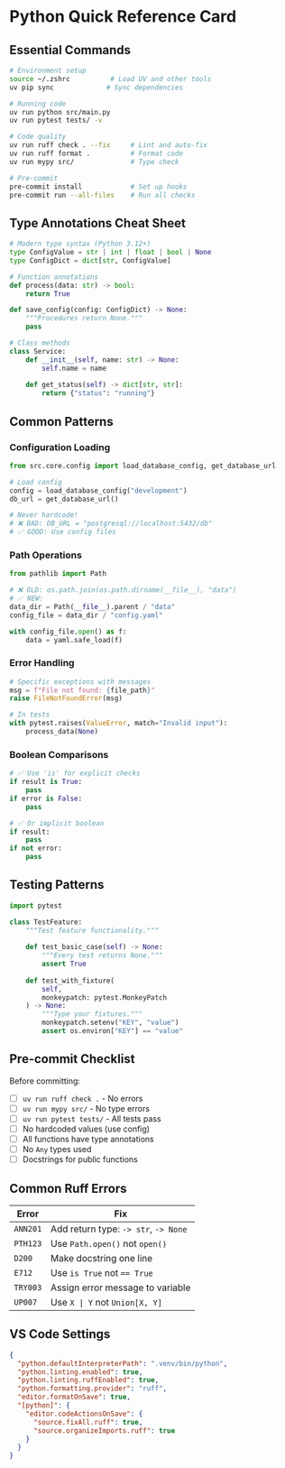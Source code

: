 # Python Quick Reference Card

## Essential Commands

```bash
# Environment setup
source ~/.zshrc          # Load UV and other tools
uv pip sync             # Sync dependencies

# Running code
uv run python src/main.py
uv run pytest tests/ -v

# Code quality
uv run ruff check . --fix     # Lint and auto-fix
uv run ruff format .          # Format code
uv run mypy src/              # Type check

# Pre-commit
pre-commit install            # Set up hooks
pre-commit run --all-files    # Run all checks
```

## Type Annotations Cheat Sheet

```python
# Modern type syntax (Python 3.12+)
type ConfigValue = str | int | float | bool | None
type ConfigDict = dict[str, ConfigValue]

# Function annotations
def process(data: str) -> bool:
    return True

def save_config(config: ConfigDict) -> None:
    """Procedures return None."""
    pass

# Class methods
class Service:
    def __init__(self, name: str) -> None:
        self.name = name
    
    def get_status(self) -> dict[str, str]:
        return {"status": "running"}
```

## Common Patterns

### Configuration Loading
```python
from src.core.config import load_database_config, get_database_url

# Load config
config = load_database_config("development")
db_url = get_database_url()

# Never hardcode!
# ❌ BAD: DB_URL = "postgresql://localhost:5432/db"
# ✅ GOOD: Use config files
```

### Path Operations
```python
from pathlib import Path

# ❌ OLD: os.path.join(os.path.dirname(__file__), "data")
# ✅ NEW:
data_dir = Path(__file__).parent / "data"
config_file = data_dir / "config.yaml"

with config_file.open() as f:
    data = yaml.safe_load(f)
```

### Error Handling
```python
# Specific exceptions with messages
msg = f"File not found: {file_path}"
raise FileNotFoundError(msg)

# In tests
with pytest.raises(ValueError, match="Invalid input"):
    process_data(None)
```

### Boolean Comparisons
```python
# ✅ Use 'is' for explicit checks
if result is True:
    pass
if error is False:
    pass

# ✅ Or implicit boolean
if result:
    pass
if not error:
    pass
```

## Testing Patterns

```python
import pytest

class TestFeature:
    """Test feature functionality."""
    
    def test_basic_case(self) -> None:
        """Every test returns None."""
        assert True
    
    def test_with_fixture(
        self, 
        monkeypatch: pytest.MonkeyPatch
    ) -> None:
        """Type your fixtures."""
        monkeypatch.setenv("KEY", "value")
        assert os.environ["KEY"] == "value"
```

## Pre-commit Checklist

Before committing:
- [ ] `uv run ruff check .` - No errors
- [ ] `uv run mypy src/` - No type errors  
- [ ] `uv run pytest tests/` - All tests pass
- [ ] No hardcoded values (use config)
- [ ] All functions have type annotations
- [ ] No `Any` types used
- [ ] Docstrings for public functions

## Common Ruff Errors

| Error | Fix |
|-------|-----|
| `ANN201` | Add return type: `-> str`, `-> None` |
| `PTH123` | Use `Path.open()` not `open()` |
| `D200` | Make docstring one line |
| `E712` | Use `is True` not `== True` |
| `TRY003` | Assign error message to variable |
| `UP007` | Use `X \| Y` not `Union[X, Y]` |

## VS Code Settings

```json
{
  "python.defaultInterpreterPath": ".venv/bin/python",
  "python.linting.enabled": true,
  "python.linting.ruffEnabled": true,
  "python.formatting.provider": "ruff",
  "editor.formatOnSave": true,
  "[python]": {
    "editor.codeActionsOnSave": {
      "source.fixAll.ruff": true,
      "source.organizeImports.ruff": true
    }
  }
}
```